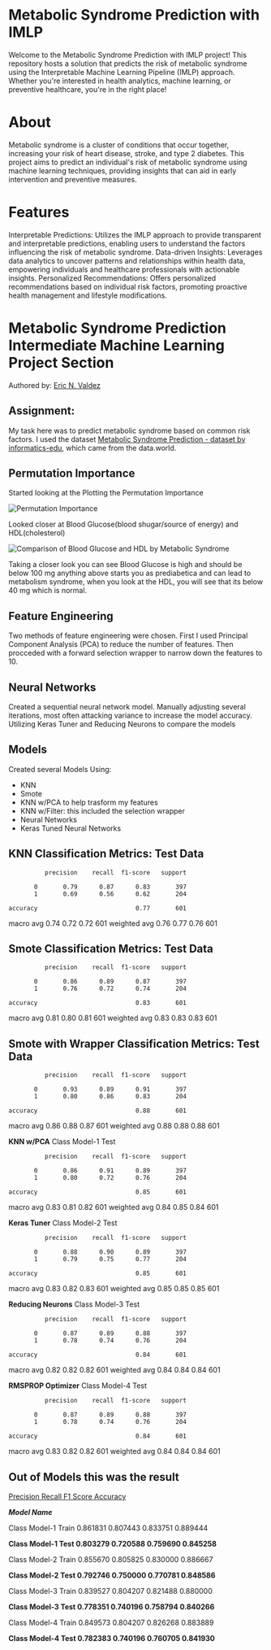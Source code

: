 # Metabolic Syndrome Prediction with IMLP
Welcome to the Metabolic Syndrome Prediction with IMLP project! This repository hosts a solution that predicts the risk of metabolic syndrome using the Interpretable Machine Learning Pipeline (IMLP) approach. Whether you're interested in health analytics, machine learning, or preventive healthcare, you're in the right place!

# About
Metabolic syndrome is a cluster of conditions that occur together, increasing your risk of heart disease, stroke, and type 2 diabetes. This project aims to predict an individual's risk of metabolic syndrome using machine learning techniques, providing insights that can aid in early intervention and preventive measures.

# Features
Interpretable Predictions: Utilizes the IMLP approach to provide transparent and interpretable predictions, enabling users to understand the factors influencing the risk of metabolic syndrome.
Data-driven Insights: Leverages data analytics to uncover patterns and relationships within health data, empowering individuals and healthcare professionals with actionable insights.
Personalized Recommendations: Offers personalized recommendations based on individual risk factors, promoting proactive health management and lifestyle modifications.

# Metabolic Syndrome Prediction Intermediate Machine Learning Project Section
Authored by: [Eric N. Valdez](https://www.linkedin.com/in/eric-n-valdez-94a9003/)
 
## Assignment:
My task here was to predict metabolic syndrome based on common risk factors. I used the dataset [Metabolic Syndrome Prediction - dataset by informatics-edu](https://data.world/informatics-edu/metabolic-syndrome-prediction), which came from the data.world.

## Permutation Importance

Started looking at the Plotting the Permutation Importance

![Permutation Importance](https://github.com/VALDE021/Metabolic-Syndrome-Prediction-IMLP/assets/134979886/5ad851d3-ffb6-4ff8-8112-e227cc6599b8)


Looked closer at Blood Glucose(blood shugar/source of energy) and HDL(cholesterol)

![Comparison of Blood Glucose and HDL by Metabolic Syndrome](https://github.com/VALDE021/Metabolic-Syndrome-Prediction-IMLP/assets/134979886/869c0215-807c-46ed-80c7-c18aa4f26807)

Taking a closer look you can see Blood Glucose is high and should be below 100 mg anything above starts you as prediabetica and can lead to metabolism syndrome, when you look at the HDL, you will see that its below 40 mg which is normal.

## Feature Engineering

Two methods of feature engineering were chosen. First I used Principal Component Analysis (PCA) to reduce the number of features. Then procceded with a forward selection wrapper to narrow down the features to 10.

## Neural Networks 

Created a sequential neural network model. Manually adjusting several iterations, most often attacking variance to increase the model accuracy. Utilizing Keras Tuner and Reducing Neurons to compare the models

## Models
Created several Models Using:
- KNN
- Smote
- KNN w/PCA to help trasform my features
- KNN w/Filter: this included the selection wrapper
- Neural Networks
- Keras Tuned Neural Networks

KNN
 Classification Metrics: Test Data
----------------------------------------------------------------------
              precision    recall  f1-score   support

           0       0.79      0.87      0.83       397
           1       0.69      0.56      0.62       204

    accuracy                           0.77       601
   macro avg       0.74      0.72      0.72       601
weighted avg       0.76      0.77      0.76       601


Smote
 Classification Metrics: Test Data
----------------------------------------------------------------------
              precision    recall  f1-score   support

           0       0.86      0.89      0.87       397
           1       0.76      0.72      0.74       204

    accuracy                           0.83       601
   macro avg       0.81      0.80      0.81       601
weighted avg       0.83      0.83      0.83       601

Smote with Wrapper
 Classification Metrics: Test Data
----------------------------------------------------------------------
              precision    recall  f1-score   support

           0       0.93      0.89      0.91       397
           1       0.80      0.86      0.83       204

    accuracy                           0.88       601
   macro avg       0.86      0.88      0.87       601
weighted avg       0.88      0.88      0.88       601

**KNN w/PCA**
Class Model-1 Test 

              precision    recall  f1-score   support

           0       0.86      0.91      0.89       397
           1       0.80      0.72      0.76       204

    accuracy                           0.85       601
   macro avg       0.83      0.81      0.82       601
weighted avg       0.84      0.85      0.84       601

**Keras Tuner**
Class Model-2 Test 

              precision    recall  f1-score   support

           0       0.88      0.90      0.89       397
           1       0.79      0.75      0.77       204

    accuracy                           0.85       601
   macro avg       0.83      0.82      0.83       601
weighted avg       0.85      0.85      0.85       601


**Reducing Neurons**
Class Model-3 Test 

              precision    recall  f1-score   support

           0       0.87      0.89      0.88       397
           1       0.78      0.74      0.76       204

    accuracy                           0.84       601
   macro avg       0.82      0.82      0.82       601
weighted avg       0.84      0.84      0.84       601


**RMSPROP Optimizer**
Class Model-4 Test 

              precision    recall  f1-score   support

           0       0.87      0.89      0.88       397
           1       0.78      0.74      0.76       204

    accuracy                           0.84       601
   macro avg       0.83      0.82      0.82       601
weighted avg       0.84      0.84      0.84       601

## Out of Models this was the result
<u>Precision	Recall	F1 Score	Accuracy</u>

***Model Name***				

Class Model-1 Train	0.861831	0.807443	0.833751	0.889444

**Class Model-1 Test	0.803279	0.720588	0.759690	0.845258**

Class Model-2 Train	0.855670	0.805825	0.830000	0.886667

**Class Model-2 Test	0.792746	0.750000	0.770781	0.848586**

Class Model-3 Train	0.839527	0.804207	0.821488	0.880000

**Class Model-3 Test	0.778351	0.740196	0.758794	0.840266**

Class Model-4 Train	0.849573	0.804207	0.826268	0.883889

**Class Model-4 Test	0.782383	0.740196	0.760705	0.841930**
